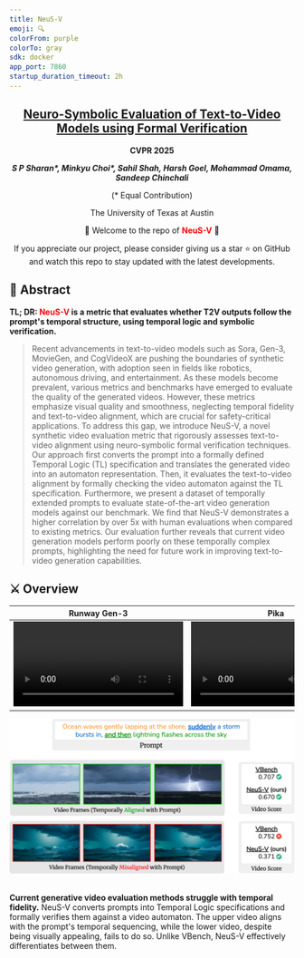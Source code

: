 ```yaml
---
title: NeuS-V
emoji: 🔍
colorFrom: purple
colorTo: gray
sdk: docker
app_port: 7860
startup_duration_timeout: 2h
---
```


<div align="center">

<h2><a href="https://arxiv.org/abs/2411.16718" target="_blank">Neuro-Symbolic Evaluation of Text-to-Video Models using Formal Verification</a></h2>
<b> CVPR 2025 </b>

_**S P Sharan\*, Minkyu Choi\*, Sahil Shah, Harsh Goel, Mohammad Omama, Sandeep Chinchali**_
  
(* Equal Contribution)

The University of Texas at Austin

🚀 Welcome to the repo of <span style="color: red">**NeuS-V**</span> 🚀

If you appreciate our project, please consider giving us a star ⭐ on GitHub and watch this repo to stay updated with the latest developments.  </h2>

</div>


## 🎏 Abstract
<b>TL; DR: <font color="red">NeuS-V</font> is a metric that evaluates whether T2V outputs follow the prompt's temporal structure, using temporal logic and symbolic verification.</b>


> Recent advancements in text-to-video models such as Sora, Gen-3, MovieGen, and CogVideoX are pushing the boundaries of synthetic video generation, with adoption seen in fields like robotics, autonomous driving, and entertainment. As these models become prevalent, various metrics and benchmarks have emerged to evaluate the quality of the generated videos. However, these metrics emphasize visual quality and smoothness, neglecting temporal fidelity and text-to-video alignment, which are crucial for safety-critical applications. To address this gap, we introduce NeuS-V, a novel synthetic video evaluation metric that rigorously assesses text-to-video alignment using neuro-symbolic formal verification techniques. Our approach first converts the prompt into a formally defined Temporal Logic (TL) specification and translates the generated video into an automaton representation. Then, it evaluates the text-to-video alignment by formally checking the video automaton against the TL specification. Furthermore, we present a dataset of temporally extended prompts to evaluate state-of-the-art video generation models against our benchmark. We find that NeuS-V demonstrates a higher correlation by over 5x with human evaluations when compared to existing metrics. Our evaluation further reveals that current video generation models perform poorly on these temporally complex prompts, highlighting the need for future work in improving text-to-video generation capabilities. 
  
## ⚔️ Overview


<div align="center">

| Runway Gen-3 | Pika |
| ------------- | ------------- |
| <video src="https://github.com/user-attachments/assets/506ced78-8d39-404e-9989-7241b870c91d"> | <video src="https://github.com/user-attachments/assets/16b31af9-439d-4801-b300-4e5d2290b0f8"> |

</div>

<div align="center">
<!-- <img src="assets/github-teaser-pt2.png" alt="NeuS-V Overview" width="800"/> -->
<img src="assets/video-scores-v2.png" alt="NeuS-V Overview" width="800"/>
</div>

<!-- <div align="center">

| Video 1                                                  | Video 2                                                  |
| -------------------------------------------------------- | -------------------------------------------------------- |
| <img src="assets/video1.gif" alt="Video 1" width="400"/> | <img src="assets/video2.gif" alt="Video 2" width="400"/> |
| **VBench Score**: 0.707<br>**NeuS-V Score**: 0.67         | **VBench Score**: 0.752<br>**NeuS-V Score**: 0.371        |

</div> -->
<br>

**Current generative video evaluation methods struggle with temporal fidelity.** NeuS-V converts prompts into Temporal Logic specifications and formally verifies them against a video automaton. The upper video aligns with the prompt's temporal sequencing, while the lower video, despite being visually appealing, fails to do so. Unlike VBench, NeuS-V effectively differentiates between them.
